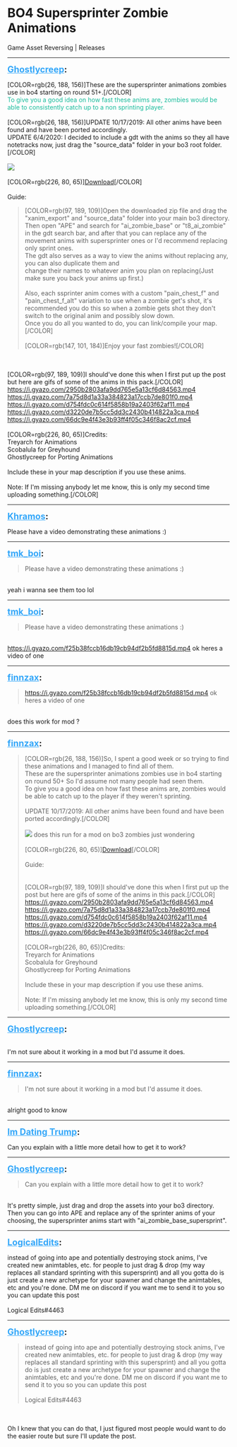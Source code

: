# BO4 Supersprinter Zombie Animations
Game Asset Reversing | Releases

---
<strong style="font-size: 1.4em;"><span style="text-decoration: underline;text-decoration-color: #34a7f9;"><span style="color:#34a7f9;">Ghostlycreep</span></span>:</strong>

<p>[COLOR=rgb(26, 188, 156)]These are the supersprinter animations zombies use in bo4 starting on round 51+.[/COLOR]<br /><span style="color:#1abc9c;">To give you a good idea on how fast these anims are, zombies would be able to consistently catch up to a non sprinting player.</span><br /><br />[COLOR=rgb(26, 188, 156)]UPDATE 10/17/2019: All other anims have been found and have been ported accordingly.<br />UPDATE 6/4/2020: I decided to include a gdt with the anims so they all have notetracks now, just drag the &quot;source_data&quot; folder in your bo3 root folder.[/COLOR]<br /><br /><img style="max-width: 500px;" src="{{ '/wiki/threads/assets/a.277.jpg' | relative_url }}"><br /><br />[COLOR=rgb(226, 80, 65)]<a href="https://mega.nz/file/BP4jTRCB#ZHpdnlJ1i9F22j4AP-c0WFFVfTfp-V2P2tnBx5AuREw">Download</a>[/COLOR]<br /><br />Guide:<br /><blockquote>[COLOR=rgb(97, 189, 109)]Open the downloaded zip file and drag the &quot;xanim_export&quot; and &quot;source_data&quot; folder into your main bo3 directory.<br />Then open &quot;APE&quot; and search for &quot;ai_zombie_base&quot; or &quot;t8_ai_zombie&quot; in the gdt search bar, and after that you can replace any of the movement anims with supersprinter ones or I&#39;d recommend replacing only sprint ones.<br />The gdt also serves as a way to view the anims without replacing any, you can also duplicate them and <br />change their names to whatever anim you plan on replacing(Just make sure you back your anims up first.) <br /><br />Also, each ssprinter anim comes with a custom &quot;pain_chest_f&quot; and &quot;pain_chest_f_alt&quot; variation to use when a zombie get&#39;s shot, it&#39;s recommended you do this so when a zombie gets shot they don&#39;t switch to the original anim and possibly slow down. <br />Once you do all you wanted to do, you can link/compile your map.[/COLOR]<br /><br />[COLOR=rgb(147, 101, 184)]Enjoy your fast zombies![/COLOR]<br /></blockquote><br /><br />[COLOR=rgb(97, 189, 109)]I should&#39;ve done this when I first put up the post but here are gifs of some of the anims in this pack.[/COLOR]<br /><a href="https://i.gyazo.com/2950b2803afa9dd765e5a13cf6d84563.mp4">https://i.gyazo.com/2950b2803afa9dd765e5a13cf6d84563.mp4</a><br /><a href="https://i.gyazo.com/7a75d8d1a33a384823a17ccb7de801f0.mp4">https://i.gyazo.com/7a75d8d1a33a384823a17ccb7de801f0.mp4</a><br /><a href="https://i.gyazo.com/d754fdc0c614f5858b19a2403f62af11.mp4">https://i.gyazo.com/d754fdc0c614f5858b19a2403f62af11.mp4</a><br /><a href="https://i.gyazo.com/d3220de7b5cc5dd3c2430b414822a3ca.mp4">https://i.gyazo.com/d3220de7b5cc5dd3c2430b414822a3ca.mp4</a><br /><a href="https://i.gyazo.com/66dc9e4f43e3b93ff4f05c346f8ac2cf.mp4">https://i.gyazo.com/66dc9e4f43e3b93ff4f05c346f8ac2cf.mp4</a><br /><br />[COLOR=rgb(226, 80, 65)]Credits:<br />Treyarch for Animations<br />Scobalula for Greyhound<br />Ghostlycreep for Porting Animations<br /><br />Include these in your map description if you use these anims.<br /><br />Note: If I&#39;m missing anybody let me know, this is only my second time uploading something.[/COLOR]</p>

---
<strong style="font-size: 1.4em;"><span style="text-decoration: underline;text-decoration-color: #34a7f9;"><span style="color:#34a7f9;">Khramos</span></span>:</strong>

<p>Please have a video demonstrating these animations :)</p>

---
<strong style="font-size: 1.4em;"><span style="text-decoration: underline;text-decoration-color: #34a7f9;"><span style="color:#34a7f9;">tmk_boi</span></span>:</strong>

<p><blockquote>Please have a video demonstrating these animations :)<br /></blockquote><br />yeah i wanna see them too lol</p>

---
<strong style="font-size: 1.4em;"><span style="text-decoration: underline;text-decoration-color: #34a7f9;"><span style="color:#34a7f9;">tmk_boi</span></span>:</strong>

<p><blockquote>Please have a video demonstrating these animations :)<br /></blockquote><br /><a href="https://i.gyazo.com/f25b38fccb16db19cb94df2b5fd8815d.mp4">https://i.gyazo.com/f25b38fccb16db19cb94df2b5fd8815d.mp4</a> ok heres a video of one</p>

---
<strong style="font-size: 1.4em;"><span style="text-decoration: underline;text-decoration-color: #34a7f9;"><span style="color:#34a7f9;">finnzax</span></span>:</strong>

<p><blockquote><a href="https://i.gyazo.com/f25b38fccb16db19cb94df2b5fd8815d.mp4">https://i.gyazo.com/f25b38fccb16db19cb94df2b5fd8815d.mp4</a> ok heres a video of one<br /></blockquote><br />does this work for mod ?</p>

---
<strong style="font-size: 1.4em;"><span style="text-decoration: underline;text-decoration-color: #34a7f9;"><span style="color:#34a7f9;">finnzax</span></span>:</strong>

<p><blockquote>[COLOR=rgb(26, 188, 156)]So, I spent a good week or so trying to find these animations and I managed to find all of them.<br />These are the supersprinter animations  zombies use in bo4 starting on round 50+ So I&#39;d assume not many people had seen them.<br />To give you a good idea on how fast these anims are, zombies would be able to catch up to the player if they weren&#39;t sprinting.<br /><br />UPDATE 10/17/2019: All other anims have been found and have been ported accordingly.[/COLOR]<br /><br /><img style="max-width: 500px;" src="{{ '/wiki/threads/assets/a.277.jpg' | relative_url }}"> does this run for a mod on bo3 zombies just wondering<br /><br />[COLOR=rgb(226, 80, 65)]<a href="https://mega.nz/#!VXAFDQSb!FttFed8Yf8BCioKR37qjK8iJyHTQwCS0beG-4mgov00">Download</a>[/COLOR]<br /><br />Guide:<br /><br /><br />[COLOR=rgb(97, 189, 109)]I should&#39;ve done this when I first put up the post but here are gifs of some of the anims in this pack.[/COLOR]<br /><a href="https://i.gyazo.com/2950b2803afa9dd765e5a13cf6d84563.mp4">https://i.gyazo.com/2950b2803afa9dd765e5a13cf6d84563.mp4</a><br /><a href="https://i.gyazo.com/7a75d8d1a33a384823a17ccb7de801f0.mp4">https://i.gyazo.com/7a75d8d1a33a384823a17ccb7de801f0.mp4</a><br /><a href="https://i.gyazo.com/d754fdc0c614f5858b19a2403f62af11.mp4">https://i.gyazo.com/d754fdc0c614f5858b19a2403f62af11.mp4</a><br /><a href="https://i.gyazo.com/d3220de7b5cc5dd3c2430b414822a3ca.mp4">https://i.gyazo.com/d3220de7b5cc5dd3c2430b414822a3ca.mp4</a><br /><a href="https://i.gyazo.com/66dc9e4f43e3b93ff4f05c346f8ac2cf.mp4">https://i.gyazo.com/66dc9e4f43e3b93ff4f05c346f8ac2cf.mp4</a><br /><br />[COLOR=rgb(226, 80, 65)]Credits:<br />Treyarch for Animations<br />Scobalula for Greyhound<br />Ghostlycreep for Porting Animations<br /><br />Include these in your map description if you use these anims.<br /><br />Note: If I&#39;m missing anybody let me know, this is only my second time uploading something.[/COLOR]<br /></blockquote></p>

---
<strong style="font-size: 1.4em;"><span style="text-decoration: underline;text-decoration-color: #34a7f9;"><span style="color:#34a7f9;">Ghostlycreep</span></span>:</strong>

<p><blockquote></blockquote><br />I&#39;m not sure about it working in a mod but I&#39;d assume it does.</p>

---
<strong style="font-size: 1.4em;"><span style="text-decoration: underline;text-decoration-color: #34a7f9;"><span style="color:#34a7f9;">finnzax</span></span>:</strong>

<p><blockquote>I&#39;m not sure about it working in a mod but I&#39;d assume it does.<br /></blockquote><br />alright good to know</p>

---
<strong style="font-size: 1.4em;"><span style="text-decoration: underline;text-decoration-color: #34a7f9;"><span style="color:#34a7f9;">Im Dating Trump</span></span>:</strong>

<p>Can you explain with a little more detail how to get it to work?</p>

---
<strong style="font-size: 1.4em;"><span style="text-decoration: underline;text-decoration-color: #34a7f9;"><span style="color:#34a7f9;">Ghostlycreep</span></span>:</strong>

<p><blockquote>Can you explain with a little more detail how to get it to work?<br /></blockquote><br />It&#39;s pretty simple, just drag and drop the assets into your bo3 directory. Then you can go into APE and replace any of the sprinter anims of your choosing, the supersprinter anims start with &quot;ai_zombie_base_supersprint&quot;.</p>

---
<strong style="font-size: 1.4em;"><span style="text-decoration: underline;text-decoration-color: #34a7f9;"><span style="color:#34a7f9;">LogicalEdits</span></span>:</strong>

<p>instead of going into ape and potentially destroying stock anims, I&#39;ve created new animtables, etc. for people to just drag &amp; drop (my way replaces all standard sprinting with this supersprint) and all you gotta do is just create a new archetype for your spawner and change the animtables, etc and you&#39;re done. DM me on discord if you want me to send it to you so you can update this post<br /><br />Logical Edits#4463</p>

---
<strong style="font-size: 1.4em;"><span style="text-decoration: underline;text-decoration-color: #34a7f9;"><span style="color:#34a7f9;">Ghostlycreep</span></span>:</strong>

<p><blockquote>instead of going into ape and potentially destroying stock anims, I&#39;ve created new animtables, etc. for people to just drag &amp; drop (my way replaces all standard sprinting with this supersprint) and all you gotta do is just create a new archetype for your spawner and change the animtables, etc and you&#39;re done. DM me on discord if you want me to send it to you so you can update this post<br /><br />Logical Edits#4463<br /></blockquote><br /><br />Oh I knew that you can do that, I just figured most people would want to do the easier route but sure I&#39;ll update the post.</p>
